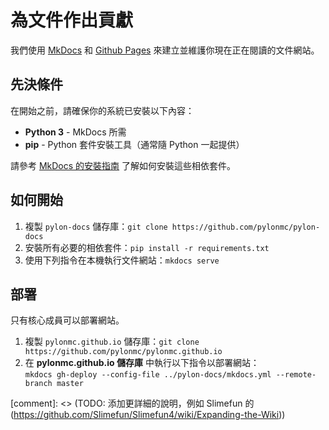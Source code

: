 # 為文件作出貢獻

我們使用 [MkDocs](https://www.mkdocs.org/) 和 [Github Pages](https://pages.github.com/) 來建立並維護你現在正在閱讀的文件網站。

## 先決條件

在開始之前，請確保你的系統已安裝以下內容：

- **Python 3** - MkDocs 所需
- **pip** - Python 套件安裝工具（通常隨 Python 一起提供）

請參考 [MkDocs 的安裝指南](https://www.mkdocs.org/user-guide/installation/) 了解如何安裝這些相依套件。

## 如何開始

1. 複製 `pylon-docs` 儲存庫：`git clone https://github.com/pylonmc/pylon-docs`
2. 安裝所有必要的相依套件：`pip install -r requirements.txt`
3. 使用下列指令在本機執行文件網站：`mkdocs serve`

## 部署

只有核心成員可以部署網站。

1. 複製 `pylonmc.github.io` 儲存庫：`git clone https://github.com/pylonmc/pylonmc.github.io`
2. 在 **pylonmc.github.io 儲存庫** 中執行以下指令以部署網站：  
   `mkdocs gh-deploy --config-file ../pylon-docs/mkdocs.yml --remote-branch master`

[comment]: <> (TODO: 添加更詳細的說明，例如 Slimefun 的 (https://github.com/Slimefun/Slimefun4/wiki/Expanding-the-Wiki))
